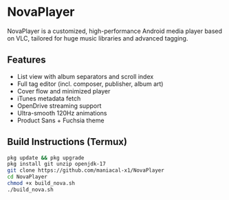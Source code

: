 # NovaPlayer

NovaPlayer is a customized, high-performance Android media player based on VLC, tailored for huge music libraries and advanced tagging.

## Features
- List view with album separators and scroll index
- Full tag editor (incl. composer, publisher, album art)
- Cover flow and minimized player
- iTunes metadata fetch
- OpenDrive streaming support
- Ultra-smooth 120Hz animations
- Product Sans + Fuchsia theme

## Build Instructions (Termux)
```bash
pkg update && pkg upgrade
pkg install git unzip openjdk-17
git clone https://github.com/maniacal-x1/NovaPlayer
cd NovaPlayer
chmod +x build_nova.sh
./build_nova.sh
```
